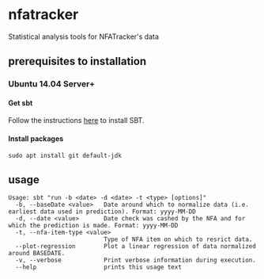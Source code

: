 # nfatracker
Statistical analysis tools for NFATracker's data
## prerequisites to installation
### Ubuntu 14.04 Server+
#### Get sbt
Follow the instructions [here](http://www.scala-sbt.org/release/docs/Installing-sbt-on-Linux.html) to install SBT.
#### Install packages
    sudo apt install git default-jdk
## usage
    Usage: sbt "run -b <date> -d <date> -t <type> [options]"
      -b, --baseDate <value>   Date around which to normalize data (i.e. earliest data used in prediction). Format: yyyy-MM-DD
      -d, --date <value>       Date check was cashed by the NFA and for which the prediction is made. Format: yyyy-MM-DD
      -t, --nfa-item-type <value>
                               Type of NFA item on which to resrict data.
      --plot-regression        Plot a linear regression of data normalized around BASEDATE.
      -v, --verbose            Print verbose information during execution.
      --help                   prints this usage text

